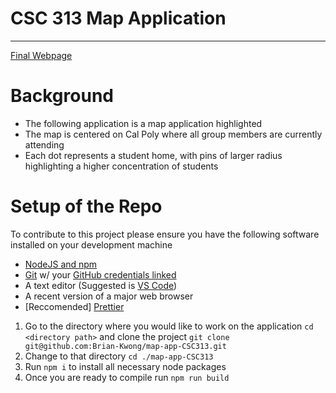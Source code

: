 # **CSC 313 Map Application**

---

[Final Webpage](https://brian-kwong.github.io/map-app-CSC313/)

# **Background** 

* The following application is a map application highlighted   
* The map is centered on Cal Poly where all group members are currently attending  
* Each dot represents a student home, with pins of larger radius highlighting a higher concentration of students 

# **Setup of the Repo**

To contribute to this project please ensure you have the following software installed on your development machine 

- [NodeJS and npm](https://nodejs.org/en/download)  
- [Git](https://git-scm.com/downloads) w/ your [GitHub credentials linked](https://docs.github.com/en/authentication/connecting-to-github-with-ssh)  
- A text editor (Suggested is [VS Code](https://code.visualstudio.com/download))  
- A recent version of a major web browser  
- \[Reccomended\] [Prettier](https://prettier.io/docs/en/install.html)

1. Go to the directory where you would like to work on the application `cd <directory path>`  and clone the project `git clone git@github.com:Brian-Kwong/map-app-CSC313.git`  
2. Change to that directory `cd ./map-app-CSC313`  
3. Run `npm i` to install all necessary node packages   
4. Once you are ready to compile run `npm run build`
